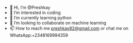 - 👋 Hi, I’m @Preshkay
- 👀 I’m interested in coding 
- 🌱 I’m currently learning python
- 💞️ I’m looking to collaborate on machine learning
- 📫 How to reach me preshkay82@gmail.com or chat me on WhatsApp:+2348169994359

<!---
Preshkay/Preshkay is a ✨ special ✨ repository because its `README.md` (this file) appears on your GitHub profile.
You can click the Preview link to take a look at your changes.
--->

